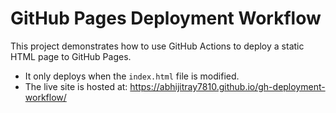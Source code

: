 # GitHub Pages Deployment Workflow

This project demonstrates how to use GitHub Actions to deploy a static HTML page to GitHub Pages.

- It only deploys when the `index.html` file is modified.
- The live site is hosted at: https://abhijitray7810.github.io/gh-deployment-workflow/

